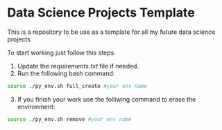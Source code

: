 # Data Science Projects Template

This is a repository to be use as a template for all my future data science projects

To start working just follow this steps:

1. Update the *requirements.txt* file if needed.
2. Run the following bash command:

```bash
source ./py_env.sh full_create #your env name  
```

3. If you finish your work use the folliwing command to erase the environment:

```bash
source ./py_env.sh remove #your env name  
```